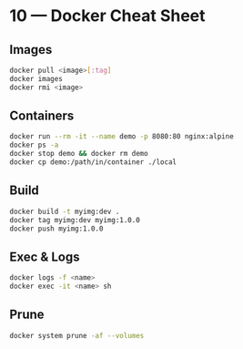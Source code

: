 # 10 — Docker Cheat Sheet

## Images
```bash
docker pull <image>[:tag]
docker images
docker rmi <image>
```

## Containers
```bash
docker run --rm -it --name demo -p 8080:80 nginx:alpine
docker ps -a
docker stop demo && docker rm demo
docker cp demo:/path/in/container ./local
```

## Build
```bash
docker build -t myimg:dev .
docker tag myimg:dev myimg:1.0.0
docker push myimg:1.0.0
```

## Exec & Logs
```bash
docker logs -f <name>
docker exec -it <name> sh
```

## Prune
```bash
docker system prune -af --volumes
```
